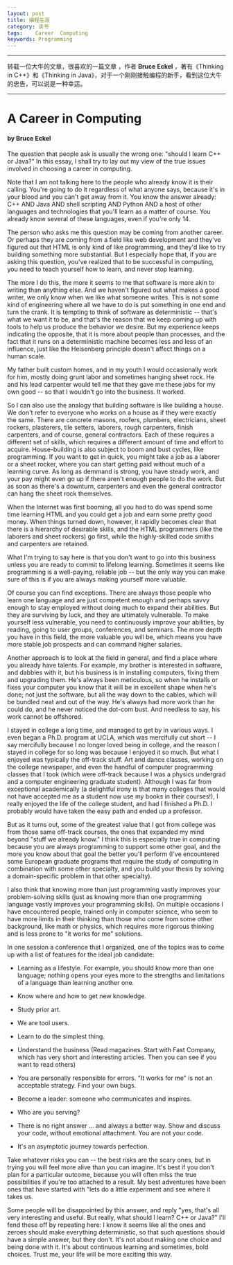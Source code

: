 ```yaml
---
layout: post
title: 编程生涯
category: 读书
tags:    Career  Computing
keywords: Programming 
---
```

***

转载一位大牛的文章，很喜欢的一篇文章 ，作者 **Bruce Eckel**  ，著有《Thinking in C++》和《Thinking in Java》，对于一个刚刚接触编程的新手，看到这位大牛的忠告，可以说是一种幸运。

***

# A Career in Computing
#### by Bruce Eckel


The question that people ask is usually the wrong one: "should I learn C++ or Java?" In this essay, I shall try to lay out my view of the true issues involved in choosing a career in computing.

Note that I am not talking here to the people who already know it is their calling. You're going to do it regardless of what anyone says, because it's in your blood and you can't get away from it. You know the answer already: C++ AND Java AND shell scripting AND Python AND a host of other languages and technologies that you'll learn as a matter of course. You already know several of these languages, even if you're only 14.

The person who asks me this question may be coming from another career. Or perhaps they are coming from a field like web development and they've figured out that HTML is only kind of like programming, and they'd like to try building something more substantial. But I especially hope that, if you are asking this question, you've realized that to be successful in computing, you need to teach yourself how to learn, and never stop learning.

The more I do this, the more it seems to me that software is more akin to writing than anything else. And we haven't figured out what makes a good writer, we only know when we like what someone writes. This is not some kind of engineering where all we have to do is put something in one end and turn the crank. It is tempting to think of software as deterministic -- that's what we want it to be, and that's the reason that we keep coming up with tools to help us produce the behavior we desire. But my experience keeps indicating the opposite, that it is more about people than processes, and the fact that it runs on a deterministic machine becomes less and less of an influence, just like the Heisenberg principle doesn't affect things on a human scale.

My father built custom homes, and in my youth I would occasionally work for him, mostly doing grunt labor and sometimes hanging sheet rock. He and his lead carpenter would tell me that they gave me these jobs for my own good -- so that I wouldn't go into the business. It worked.

So I can also use the analogy that building software is like building a house. We don't refer to everyone who works on a house as if they were exactly the same. There are concrete masons, roofers, plumbers, electricians, sheet rockers, plasterers, tile setters, laborers, rough carpenters, finish carpenters, and of course, general contractors. Each of these requires a different set of skills, which requires a different amount of time and effort to acquire. House-building is also subject to boom and bust cycles, like programming. If you want to get in quick, you might take a job as a laborer or a sheet rocker, where you can start getting paid without much of a learning curve. As long as demmand is strong, you have steady work, and your pay might even go up if there aren't enough people to do the work. But as soon as there's a downturn, carpenters and even the general contractor can hang the sheet rock themselves.

When the Internet was first booming, all you had to do was spend some time learning HTML and you could get a job and earn some pretty good money. When things turned down, however, it rapidly becomes clear that there is a hierarchy of desirable skills, and the HTML programmers (like the laborers and sheet rockers) go first, while the highly-skilled code smiths and carpenters are retained.

What I'm trying to say here is that you don't want to go into this business unless you are ready to commit to lifelong learning. Sometimes it seems like programming is a well-paying, reliable job -- but the only way you can make sure of this is if you are always making yourself more valuable.

Of course you can find exceptions. There are always those people who learn one language and are just competent enough and perhaps savvy enough to stay employed without doing much to expand their abilities. But they are surviving by luck, and they are ultimately vulnerable. To make yourself less vulnerable, you need to continuously improve your abilities, by reading, going to user groups, conferences, and seminars. The more depth you have in this field, the more valuable you will be, which means you have more stable job prospects and can command higher salaries.

Another approach is to look at the field in general, and find a place where you already have talents. For example, my brother is interested in software, and dabbles with it, but his business is in installing computers, fixing them and upgrading them. He's always been meticulous, so when he installs or fixes your computer you know that it will be in excellent shape when he's done; not just the software, but all the way down to the cables, which will be bundled neat and out of the way. He's always had more work than he could do, and he never noticed the dot-com bust. And needless to say, his work cannot be offshored.

I stayed in college a long time, and managed to get by in various ways. I even began a Ph.D. program at UCLA, which was mercifully cut short -- I say mercifully because I no longer loved being in college, and the reason I stayed in college for so long was because I enjoyed it so much. But what I enjoyed was typically the off-track stuff. Art and dance classes, working on the college newspaper, and even the handful of computer programming classes that I took (which were off-track because I was a physics undergrad and a computer engineering graduate student). Although I was far from exceptional academically (a delightful irony is that many colleges that would not have accepted me as a student now use my books in their courses!), I really enjoyed the life of the college student, and had I finished a Ph.D. I probably would have taken the easy path and ended up a professor.

But as it turns out, some of the greatest value that I got from college was from those same off-track courses, the ones that expanded my mind beyond "stuff we already know." I think this is especially true in computing because you are always programming to support some other goal, and the more you know about that goal the better you'll perform (I've encountered some European graduate programs that require the study of computing in combination with some other specialty, and you build your thesis by solving a domain-specific problem in that other specialty).

I also think that knowing more than just programming vastly improves your problem-solving skills (just as knowing more than one programming language vastly improves your programming skills). On multiple occasions I have encountered people, trained only in computer science, who seem to have more limits in their thinking than those who come from some other background, like math or physics, which requires more rigorous thinking and is less prone to "it works for me" solutions.

In one session a conference that I organized, one of the topics was to come up with a list of features for the ideal job candidate:

  * Learning as a lifestyle. For example, you should know more than one language; nothing opens your eyes more to the strengths and limitations of a language than learning another one.

  * Know where and how to get new knowledge.

  * Study prior art.

  * We are tool users.

  * Learn to do the simplest thing.

  * Understand the business (Read magazines. Start with Fast Company, which has very short and interesting articles. Then you can see if you want to read others)

  * You are personally responsible for errors. "It works for me" is not an acceptable strategy. Find your own bugs.

  * Become a leader: someone who communicates and inspires.

  * Who are you serving?

  * There is no right answer ... and always a better way. Show and discuss your code, without emotional attachment. You are not your code.

  * It's an asymptotic journey towards perfection.

Take whatever risks you can -- the best risks are the scary ones, but in trying you will feel more alive than you can imagine. It's best if you don't plan for a particular outcome, because you will often miss the true possibilities if you're too attached to a result. My best adventures have been ones that have started with "lets do a little experiment and see where it takes us.

Some people will be disappointed by this answer, and reply "yes, that's all very interesting and useful. But really, what should I learn? C++ or Java?" I'll fend these off by repeating here: I know it seems like all the ones and zeroes should make everything deterministic, so that such questions should have a simple answer, but they don't. It's not about making one choice and being done with it. It's about continuous learning and sometimes, bold choices. Trust me, your life will be more exciting this way.